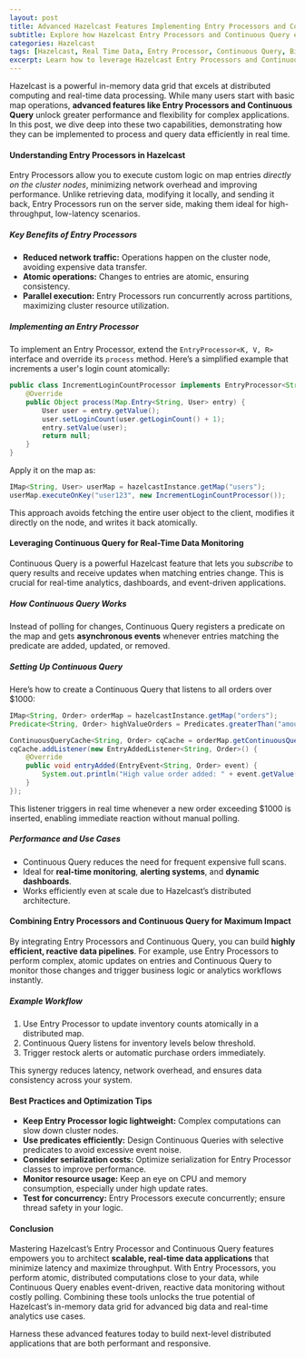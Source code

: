 ```yaml
---
layout: post
title: Advanced Hazelcast Features Implementing Entry Processors and Continuous Query for Real Time Data
subtitle: Explore how Hazelcast Entry Processors and Continuous Query enable efficient real-time data processing and querying
categories: Hazelcast
tags: [Hazelcast, Real Time Data, Entry Processor, Continuous Query, Big Data, Distributed Computing, In Memory Data Grid, Data Processing]
excerpt: Learn how to leverage Hazelcast Entry Processors and Continuous Query to build scalable, real-time data applications with deep technical insights and practical examples.
---
```

Hazelcast is a powerful in-memory data grid that excels at distributed computing and real-time data processing. While many users start with basic map operations, **advanced features like Entry Processors and Continuous Query** unlock greater performance and flexibility for complex applications. In this post, we dive deep into these two capabilities, demonstrating how they can be implemented to process and query data efficiently in real time.

#### Understanding Entry Processors in Hazelcast

Entry Processors allow you to execute custom logic on map entries *directly on the cluster nodes*, minimizing network overhead and improving performance. Unlike retrieving data, modifying it locally, and sending it back, Entry Processors run on the server side, making them ideal for high-throughput, low-latency scenarios.

##### Key Benefits of Entry Processors

- **Reduced network traffic:** Operations happen on the cluster node, avoiding expensive data transfer.
- **Atomic operations:** Changes to entries are atomic, ensuring consistency.
- **Parallel execution:** Entry Processors run concurrently across partitions, maximizing cluster resource utilization.

##### Implementing an Entry Processor

To implement an Entry Processor, extend the `EntryProcessor<K, V, R>` interface and override its `process` method. Here’s a simplified example that increments a user's login count atomically:

```java
public class IncrementLoginCountProcessor implements EntryProcessor<String, User, Object>, Serializable {
    @Override
    public Object process(Map.Entry<String, User> entry) {
        User user = entry.getValue();
        user.setLoginCount(user.getLoginCount() + 1);
        entry.setValue(user);
        return null;
    }
}
```

Apply it on the map as:

```java
IMap<String, User> userMap = hazelcastInstance.getMap("users");
userMap.executeOnKey("user123", new IncrementLoginCountProcessor());
```

This approach avoids fetching the entire user object to the client, modifies it directly on the node, and writes it back atomically.

#### Leveraging Continuous Query for Real-Time Data Monitoring

Continuous Query is a powerful Hazelcast feature that lets you *subscribe* to query results and receive updates when matching entries change. This is crucial for real-time analytics, dashboards, and event-driven applications.

##### How Continuous Query Works

Instead of polling for changes, Continuous Query registers a predicate on the map and gets **asynchronous events** whenever entries matching the predicate are added, updated, or removed.

##### Setting Up Continuous Query

Here’s how to create a Continuous Query that listens to all orders over $1000:

```java
IMap<String, Order> orderMap = hazelcastInstance.getMap("orders");
Predicate<String, Order> highValueOrders = Predicates.greaterThan("amount", 1000);

ContinuousQueryCache<String, Order> cqCache = orderMap.getContinuousQueryCache("highValueOrdersCache", highValueOrders, true);
cqCache.addListener(new EntryAddedListener<String, Order>() {
    @Override
    public void entryAdded(EntryEvent<String, Order> event) {
        System.out.println("High value order added: " + event.getValue());
    }
});
```

This listener triggers in real time whenever a new order exceeding $1000 is inserted, enabling immediate reaction without manual polling.

##### Performance and Use Cases

- Continuous Query reduces the need for frequent expensive full scans.
- Ideal for **real-time monitoring**, **alerting systems**, and **dynamic dashboards**.
- Works efficiently even at scale due to Hazelcast’s distributed architecture.

#### Combining Entry Processors and Continuous Query for Maximum Impact

By integrating Entry Processors and Continuous Query, you can build **highly efficient, reactive data pipelines**. For example, use Entry Processors to perform complex, atomic updates on entries and Continuous Query to monitor those changes and trigger business logic or analytics workflows instantly.

##### Example Workflow

1. Use Entry Processor to update inventory counts atomically in a distributed map.
2. Continuous Query listens for inventory levels below threshold.
3. Trigger restock alerts or automatic purchase orders immediately.

This synergy reduces latency, network overhead, and ensures data consistency across your system.

#### Best Practices and Optimization Tips

- **Keep Entry Processor logic lightweight:** Complex computations can slow down cluster nodes.
- **Use predicates efficiently:** Design Continuous Queries with selective predicates to avoid excessive event noise.
- **Consider serialization costs:** Optimize serialization for Entry Processor classes to improve performance.
- **Monitor resource usage:** Keep an eye on CPU and memory consumption, especially under high update rates.
- **Test for concurrency:** Entry Processors execute concurrently; ensure thread safety in your logic.

#### Conclusion

Mastering Hazelcast’s Entry Processor and Continuous Query features empowers you to architect **scalable, real-time data applications** that minimize latency and maximize throughput. With Entry Processors, you perform atomic, distributed computations close to your data, while Continuous Query enables event-driven, reactive data monitoring without costly polling. Combining these tools unlocks the true potential of Hazelcast’s in-memory data grid for advanced big data and real-time analytics use cases.

Harness these advanced features today to build next-level distributed applications that are both performant and responsive.
